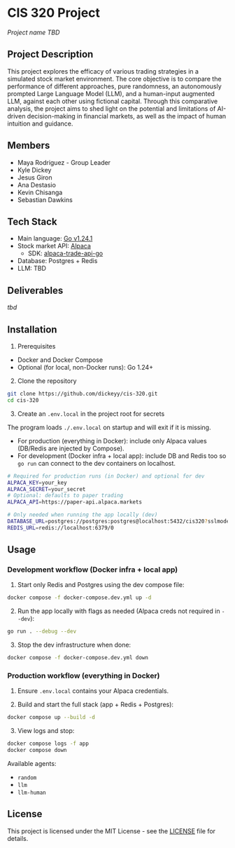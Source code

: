 # CIS 320 Project

_Project name TBD_

## Project Description

This project explores the efficacy of various trading strategies in a simulated stock market environment. The core objective is to compare the performance of different approaches, pure randomness, an autonomously prompted Large Language Model (LLM), and a human-input augmented LLM, against each other using fictional capital. Through this comparative analysis, the project aims to shed light on the potential and limitations of AI-driven decision-making in financial markets, as well as the impact of human intuition and guidance.

## Members

- Maya Rodriguez - Group Leader
- Kyle Dickey
- Jesus Giron
- Ana Destasio
- Kevin Chisanga
- Sebastian Dawkins

## Tech Stack

- Main language: [Go v1.24.1](https://go.dev/)
- Stock market API: [Alpaca](https://alpaca.markets/)
  - SDK: [alpaca-trade-api-go](https://github.com/alpacahq/alpaca-trade-api-go/)
- Database: Postgres + Redis
- LLM: TBD

## Deliverables

_tbd_

## Installation

1. Prerequisites

- Docker and Docker Compose
- Optional (for local, non-Docker runs): Go 1.24+

2. Clone the repository

```bash
git clone https://github.com/dickeyy/cis-320.git
cd cis-320
```

3. Create an `.env.local` in the project root for secrets

The program loads `./.env.local` on startup and will exit if it is missing.

- For production (everything in Docker): include only Alpaca values (DB/Redis are injected by Compose).
- For development (Docker infra + local app): include DB and Redis too so `go run` can connect to the dev containers on localhost.

```bash
# Required for production runs (in Docker) and optional for dev
ALPACA_KEY=your_key
ALPACA_SECRET=your_secret
# Optional: defaults to paper trading
ALPACA_API=https://paper-api.alpaca.markets

# Only needed when running the app locally (dev)
DATABASE_URL=postgres://postgres:postgres@localhost:5432/cis320?sslmode=disable
REDIS_URL=redis://localhost:6379/0
```

## Usage

### Development workflow (Docker infra + local app)

1. Start only Redis and Postgres using the dev compose file:

```bash
docker compose -f docker-compose.dev.yml up -d
```

2. Run the app locally with flags as needed (Alpaca creds not required in `--dev`):

```bash
go run . --debug --dev
```

3. Stop the dev infrastructure when done:

```bash
docker compose -f docker-compose.dev.yml down
```

### Production workflow (everything in Docker)

1. Ensure `.env.local` contains your Alpaca credentials.

2. Build and start the full stack (app + Redis + Postgres):

```bash
docker compose up --build -d
```

3. View logs and stop:

```bash
docker compose logs -f app
docker compose down
```

Available agents:

- `random`
- `llm`
- `llm-human`

## License

This project is licensed under the MIT License - see the [LICENSE](LICENSE) file for details.
